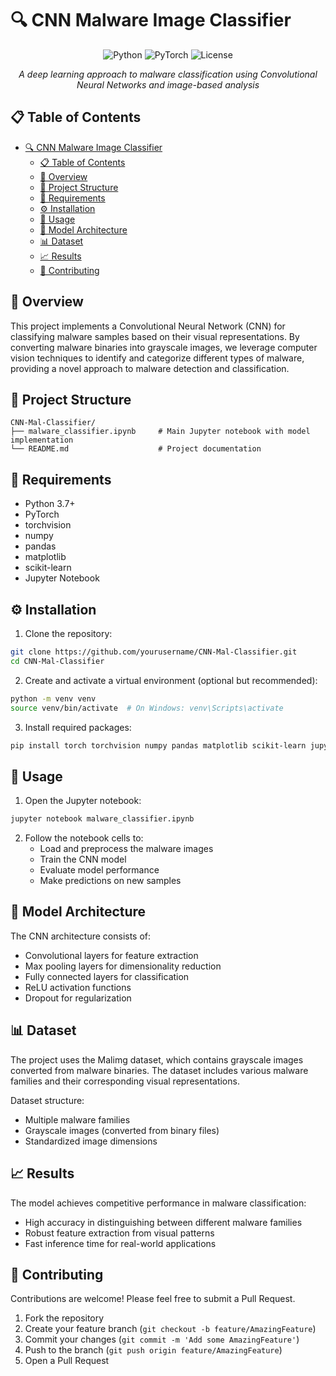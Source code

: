 # 🔍 CNN Malware Image Classifier

<div align="center">

![Python](https://img.shields.io/badge/Python-3.7+-blue.svg)
![PyTorch](https://img.shields.io/badge/PyTorch-1.7+-red.svg)
![License](https://img.shields.io/badge/License-MIT-green.svg)

*A deep learning approach to malware classification using Convolutional Neural Networks and image-based analysis*
</div>

## 📋 Table of Contents
- [🔍 CNN Malware Image Classifier](#-cnn-malware-image-classifier)
  - [📋 Table of Contents](#-table-of-contents)
  - [🎯 Overview](#-overview)
  - [📁 Project Structure](#-project-structure)
  - [🔧 Requirements](#-requirements)
  - [⚙️ Installation](#️-installation)
  - [🚀 Usage](#-usage)
  - [🧠 Model Architecture](#-model-architecture)
  - [📊 Dataset](#-dataset)
  - [📈 Results](#-results)
  - [🤝 Contributing](#-contributing)


## 🎯 Overview

This project implements a Convolutional Neural Network (CNN) for classifying malware samples based on their visual representations. By converting malware binaries into grayscale images, we leverage computer vision techniques to identify and categorize different types of malware, providing a novel approach to malware detection and classification.

## 📁 Project Structure

```
CNN-Mal-Classifier/
├── malware_classifier.ipynb     # Main Jupyter notebook with model implementation
└── README.md                    # Project documentation
```

## 🔧 Requirements

- Python 3.7+
- PyTorch
- torchvision
- numpy
- pandas
- matplotlib
- scikit-learn
- Jupyter Notebook

## ⚙️ Installation

1. Clone the repository:
```bash
git clone https://github.com/yourusername/CNN-Mal-Classifier.git
cd CNN-Mal-Classifier
```

2. Create and activate a virtual environment (optional but recommended):
```bash
python -m venv venv
source venv/bin/activate  # On Windows: venv\Scripts\activate
```

3. Install required packages:
```bash
pip install torch torchvision numpy pandas matplotlib scikit-learn jupyter
```

## 🚀 Usage

1. Open the Jupyter notebook:
```bash
jupyter notebook malware_classifier.ipynb
```

2. Follow the notebook cells to:
   - Load and preprocess the malware images
   - Train the CNN model
   - Evaluate model performance
   - Make predictions on new samples

## 🧠 Model Architecture

The CNN architecture consists of:
- Convolutional layers for feature extraction
- Max pooling layers for dimensionality reduction
- Fully connected layers for classification
- ReLU activation functions
- Dropout for regularization

## 📊 Dataset

The project uses the Malimg dataset, which contains grayscale images converted from malware binaries. The dataset includes various malware families and their corresponding visual representations.

Dataset structure:
- Multiple malware families
- Grayscale images (converted from binary files)
- Standardized image dimensions

## 📈 Results

The model achieves competitive performance in malware classification:
- High accuracy in distinguishing between different malware families
- Robust feature extraction from visual patterns
- Fast inference time for real-world applications

## 🤝 Contributing

Contributions are welcome! Please feel free to submit a Pull Request.

1. Fork the repository
2. Create your feature branch (`git checkout -b feature/AmazingFeature`)
3. Commit your changes (`git commit -m 'Add some AmazingFeature'`)
4. Push to the branch (`git push origin feature/AmazingFeature`)
5. Open a Pull Request
